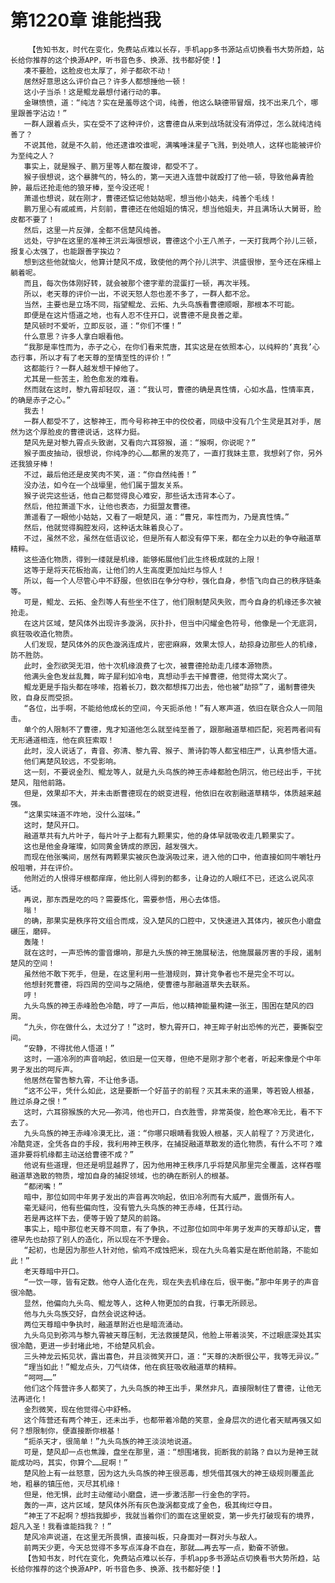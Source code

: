 # 第1220章 谁能挡我
        【告知书友，时代在变化，免费站点难以长存，手机app多书源站点切换看书大势所趋，站长给你推荐的这个换源APP，听书音色多、换源、找书都好使！】
       凑不要脸，这脸皮也太厚了，斧子都砍不动！
       居然好意思这么评价自己？许多人都想捶他一顿！
       这小子当杀！这是鲲龙最想付诸行动的事。
       金琳愤愤，道：“纯洁？实在是羞辱这个词，纯善，他这么缺德带冒烟，找不出来几个，哪里跟善字沾边！”
       一群人跟着点头，实在受不了这种评价，这曹德自从来到战场就没有消停过，怎么就纯洁纯善了？
       不说其他，就是不久前，他还逮谁咬谁呢，满嘴唾沫星子飞溅，到处喷人，这样也能被评价为至纯之人？
       事实上，就是猴子、鹏万里等人都在腹诽，都受不了。
       猴子很想说，这个暴脾气的，特么的，第一天进入连营中就殴打了他一顿，导致他鼻青脸肿，最后还抢走他的狼牙棒，至今没还呢！
       萧遥也想说，就在刚才，曹德还惦记他姑姑呢，想当他小姑夫，纯善个毛线！
       鹏万里心有戚戚焉，片刻前，曹德还在他姐姐的情况，想当他姐夫，并且满场认大舅哥，脸皮都不要了！
       然后，这里一片反弹，全都不信楚风纯善。
       远处，守护在这里的准神王洪云海很想说，曹德这个小王八羔子，一天打我两个孙儿三顿，报复心太强了，也能跟善字挨边？
       想到这些他就恼火，他算计楚风不成，致使他的两个孙儿洪宇、洪盛很惨，至今还在床榻上躺着呢。
       而且，每次伤体刚好转，就会被那个德字辈的混蛋打一顿，再次半残。
       所以，老天尊的评价一出，不说天怒人怨也差不多了，一群人都不忿。
       当然，主要也是立场不同，指望鲲龙、云拓、九头鸟族看曹德顺眼，那根本不可能。
       即便是在这片悟道之地，也有人忍不住开口，说曹德不是良善之辈。
       楚风顿时不爱听，立即反驳，道：“你们不懂！”
       什么意思？许多人拿白眼看他。
       “我那是率性而为，赤子之心，在你们看来荒唐，其实这是在依照本心，以纯粹的‘真我’心态行事，所以才有了老天尊的至情至性的评价！”
       这都能行？一群人越发想干掉他了。
       尤其是一些苦主，脸色愈发的难看。
       然而就在这时，黎九霄却轻叹，道：“我认可，曹德的确是真性情，心如水晶，性情率真，的确是赤子之心。”
       我去！
       一群人都受不了，这黎神王，而今号称神王中的佼佼者，同级中没有几个生灵是其对手，居然为这个厚脸皮的曹德说话，这样力挺。
       楚风先是对黎九霄点头致谢，又看向六耳猕猴，道：“猴啊，你说呢？”
       猴子面皮抽动，很想说，你纯净的心……都黑的发亮了，一直打我妹主意，我想剁了你，另外还我狼牙棒！
       不过，最后他还是皮笑肉不笑，道：“你自然纯善！”
       没办法，如今在一个战壕里，他们属于盟友关系。
       猴子说完这些话，他自己都觉得良心难安，那些话太违背本心了。
       然后，他拉萧遥下水，让他也表态，力挺盟友曹德。
       萧遥看了一眼他小姑姑，又看了一眼楚风，道：“曹兄，率性而为，乃是真性情。”
       然后，他就觉得胸腔发闷，这种话太昧着良心了。
       不过，虽然不忿，虽然在低语议论，但是所有人都没有停下来，都在全力以赴的争夺融道草精粹。
       这些造化物质，得到一缕就是机缘，能够拓展他们此生终极成就的上限！
       这等于是将天花板抬高，让他们的人生高度更加灿烂与惊人！
       所以，每一个人尽管心中不舒服，但依旧在争分夺秒，强化自身，参悟飞向自己的秩序链条等。
       可是，鲲龙、云拓、金烈等人有些坐不住了，他们限制楚风失败，而今自身的机缘还多次被抢走。
       在这片区域，楚风体外出现许多漩涡，灰扑扑，但当中闪耀金色符号，他像是一个无底洞，疯狂吸收造化物质。
       人们发现，楚风体外的灰色漩涡连成片，密密麻麻，效果太惊人，劫掠身边那些人的机缘，防不胜防。
       此时，金烈欲哭无泪，他十次机缘浪费了七次，被曹德抢劫走几缕本源物质。
       他满头金色发丝乱舞，眸子犀利如冷电，真想动手去干掉曹德，他觉得太窝火了。
       鲲龙更是手指头都在哆嗦，抱着长刀，数次都想挥刀出去，他也被“劫掠”了，遏制曹德失败，自身反而受损。
       “各位，出手啊，不能给他成长的空间，今天扼杀他！”有人寒声道，依旧在联合众人一同阻击。
       单个的人限制不了曹德，鬼才知道他怎么就至纯至善了，跟那融道草相匹配，宛若两者间有无形通道相连，他在疯狂索取！
       此时，没人说话了，青音、弥清、黎九霄、猴子、萧诗韵等人都宝相庄严，认真参悟大道。
       他们离楚风较远，不受影响。
       这一刻，不要说金烈、鲲龙等人，就是九头鸟族的神王赤峰都脸色阴沉，他已经出手，干扰楚风，阻他前路。
       但是，效果却不大，并未击断曹德现在的蜕变进程，他依旧在收割融道草精华，体质越来越强。
       “这果实味道不咋地，没什么滋味。”
       这时，楚风开口。
       融道草共有九片叶子，每片叶子上都有九颗果实，他的身体早就吸收走几颗果实了。
       这也是他金身璀璨，如同黄金铸成的原因，越发强大。
       而现在他张嘴间，居然有两颗果实被灰色漩涡吸过来，进入他的口中，他直接如同牛嚼牡丹般咀嚼，并在评价。
       他附近的人恨得牙根都痒痒，他比别人得到的都多，让身边的人眼红不已，还这么说风凉话。
       再说，那东西是吃的吗？需要炼化，需要参悟，用心去体悟。
       嗡！
       的确，那果实是秩序符文组合而成，没入楚风的口腔中，又快速进入其体内，被灰色小磨盘碾压，磨碎。
       轰隆！
       就在这时，一声恐怖的雷音爆响，那是九头族的神王施展秘法，他施展最厉害的手段，遏制楚风的空间！
       虽然他不敢下死手，但是，在这里利用一些潜规则，算计竞争者也不是完全不可以。
       他想封死曹德，将四周的空间与之隔绝，使曹德与那融道草失去联系。
       哼！
       九头鸟族的神王赤峰脸色冷酷，哼了一声后，他以精神能量构建一张王，围困在楚风的四周。
       “九头，你在做什么，太过分了！”这时，黎九霄开口，神王眸子射出恐怖的光芒，要撕裂空间。
       “安静，不得扰他人悟道！”
       这时，一道冷冽的声音响起，依旧是一位天尊，但绝不是刚才那个老者，听起来像是个中年男子发出的呵斥声。
       他居然在警告黎九霄，不让他多语。
       “这不公平，凭什么如此，这是要断一个好苗子的前程？灭其未来的道果，等若毁人根基，胜过杀身之恨！”
       这时，六耳猕猴族的大兄——弥鸿，他也开口，白衣胜雪，非常英俊，脸色寒冷无比，看不下去了。
       九头鸟族的神王赤峰冷漠无比，道：“你哪只眼睛看我毁人根基，灭人前程了？万灵进化，冷酷竞逐，全凭各自的手段，我利用神王秩序，在捕捉融道草散发的造化物质，有什么不可？难道非要将机缘都主动送给曹德不成？”
       他说有些道理，但还是明显越界了，因为他用神王秩序几乎将楚风那里完全覆盖，这样吞噬融道草逸散的物质，增加自身的捕捉领域，也的确在断别人的根基。
       “都闭嘴！”
       暗中，那位如同中年男子发出的声音再次响起，依旧冷冽而有大威严，震慑所有人。
       毫无疑问，他有些偏向性，没有管九头鸟族的神王赤峰，任其行动。
       若是再这样下去，便等于毁了楚风的前路。
       事实上，暗中那位老天尊不同意，有了争执，不过那位如同中年男子发声的天尊却认定，曹德早先也劫掠了别人的造化，所以现在不予理会。
       “起初，也是因为那些人针对他，偷鸡不成蚀把米，现在九头鸟着实是在断他前路，不能如此！”
       老天尊暗中开口。
       “一饮一啄，皆有定数。他夺人造化在先，现在失去机缘在后，很平衡。”那中年男子的声音很冷酷。
       显然，他偏向九头鸟、鲲龙等人，这种人物更加的自我，行事无所顾忌。
       他与九头鸟族交好，自然会说这种话。
       两位天尊暗中争执时，融道草附近也是暗流涌动。
       九头鸟见到弥鸿与黎九霄被天尊压制，无法救援楚风，他脸上带着淡笑，不过眼底深处其实很冷酷，更进一步封堵此地，不给楚风机会。
       三头神龙云拓见状，露出喜色，并且淡微笑开口，道：“天尊的决断很公平，我等无异议。”
       “理当如此！”鲲龙点头，刀气绕体，他在疯狂吸收融道草的精粹。
       “呵呵……”
       他们这个阵营许多人都笑了，九头鸟族的神王出手，果然非凡，直接限制住了曹德，让他无法再进化！
       金烈微笑，现在他觉得心中舒畅。
       这个阵营还有两个神王，还未出手，也都带着冷酷的笑意，金身层次的进化者天赋再强又如何？想限制你，便直接断你根基！
       “扼杀天才，很简单！”九头鸟族的神王淡淡地说道。
       可是，楚风却一点也焦躁，盘坐在那里，道：“想围堵我，扼断我的前路？自以为是神王就能成功吗，其实，你算个……屁啊！”
       楚风脸上有一丝怒意，因为这九头鸟族的神王很恶毒，想凭借其强大的神王级规则覆盖此地，粗暴的镇压他，灭尽其机缘！
       但是，他无惧，此时主动催动小磨盘，进一步激活那一行金色的字符。
       轰的一声，这片区域，楚风体外所有灰色漩涡都变成了金色，极其绚烂夺目。
       “神王了不起啊？想挡我脚步，我就当着你们的面在这里蜕变，第一步先打破现有的境界，超凡入圣！我看谁能挡我？！”
       楚风冷声说道，在这里无所畏惧，直接叫板，只身面对一群对头与敌人。
       前两天少更，今天总觉得不多写点浑身不自在，那就……再去写一点，勤奋不骄傲。
       【告知书友，时代在变化，免费站点难以长存，手机app多书源站点切换看书大势所趋，站长给你推荐的这个换源APP，听书音色多、换源、找书都好使！】